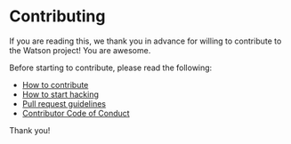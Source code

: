 # Contributing

If you are reading this, we thank you in advance for willing to contribute to the Watson project! You are awesome.

Before starting to contribute, please read the following:

* [How to contribute](https://tailordev.github.io/Watson/contributing/how-to/)
* [How to start hacking](https://tailordev.github.io/Watson/contributing/hack/)
* [Pull request guidelines](https://tailordev.github.io/Watson/contributing/pr-guidelines/)
* [Contributor Code of Conduct](https://tailordev.github.io/Watson/contributing/coc/)

Thank you!
